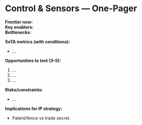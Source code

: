 # Control & Sensors — One-Pager
**Frontier now:**  
**Key enablers:**  
**Bottlenecks:**  

**SoTA metrics (with conditions):**  
- …

**Opportunities to test (3–5):**
1. …
2. …
3. …

**Risks/constraints:**  
- …

**Implications for IP strategy:**  
- Patent/fence vs trade secret.
